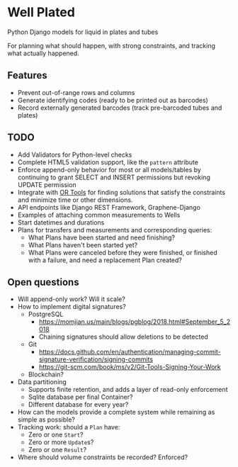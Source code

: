 # Well Plated

Python Django models for liquid in plates and tubes

For planning what should happen, with strong constraints, and tracking what actually happened.

## Features
* Prevent out-of-range rows and columns
* Generate identifying codes (ready to be printed out as barcodes)
* Record externally generated barcodes (track pre-barcoded tubes and plates)

## TODO
* Add Validators for Python-level checks
* Complete HTML5 validation support, like the `pattern` attribute
* Enforce append-only behavior for most or all models/tables by continuing to grant SELECT and
  INSERT permissions but revoking UPDATE permission
* Integrate with [OR Tools](https://developers.google.com/optimization/cp/cp_example)
  for finding solutions that satisfy the constraints and minimize time or other dimensions.
* API endpoints like Django REST Framework, Graphene-Django
* Examples of attaching common measurements to Wells
* Start datetimes and durations
* Plans for transfers and measurements and corresponding queries:
    * What Plans have been started and need finishing?
    * What Plans haven't been started yet?
    * What Plans were canceled before they were finished, or finished with a failure, and need a replacement Plan created?

## Open questions
* Will append-only work? Will it scale?
* How to implement digital signatures?
    * PostgreSQL
        * https://momjian.us/main/blogs/pgblog/2018.html#September_5_2018
        * Chaining signatures should allow deletions to be detected
    * Git
        * https://docs.github.com/en/authentication/managing-commit-signature-verification/signing-commits
        * https://git-scm.com/book/ms/v2/Git-Tools-Signing-Your-Work
    * Blockchain?
* Data partitioning
    * Supports finite retention, and adds a layer of read-only enforcement
    * Sqlite database per final Container?
    * Different database for every year?
* How can the models provide a complete system while remaining as simple as possible?
* Tracking work: should a `Plan` have:
    * Zero or one `Start`?
    * Zero or more `Update`s?
    * Zero or one `Result`?
* Where should volume constraints be recorded? Enforced?
